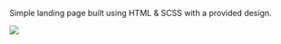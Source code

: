 Simple landing page built using HTML & SCSS with a provided design.


<img src="./src/assets/images/screeenshot.png">
